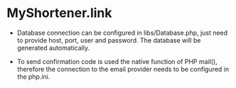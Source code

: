 # MyShortener.link

- Database connection can be configured in libs/Database.php, just need to provide host, port, user and password. The database will be generated automatically.

- To send confirmation code is used the native function of PHP mail(), therefore the connection to the email provider needs to be configured in the php.ini.